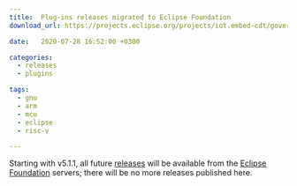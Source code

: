 ```yaml
---
title:  Plug-ins releases migrated to Eclipse Foundation
download_url: https://projects.eclipse.org/projects/iot.embed-cdt/governance

date:   2020-07-28 16:52:00 +0300

categories:
  - releases
  - plugins

tags:
  - gnu
  - arm
  - mcu
  - eclipse
  - risc-v

---
```


Starting with v5.1.1, all future
[releases](https://projects.eclipse.org/projects/iot.embed-cdt/governance)
will be available from the
[Eclipse Foundation](https://projects.eclipse.org/projects/iot.embed-cdt/)
servers; there will be no more releases published here.

